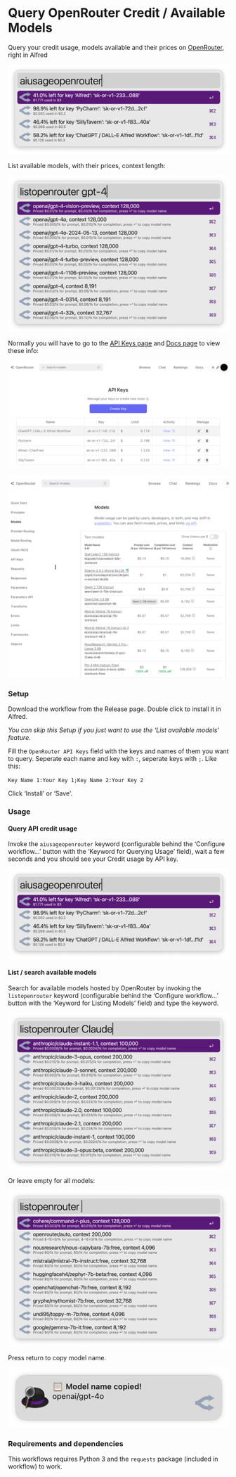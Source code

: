 # Query OpenRouter Credit / Available Models

Query your credit usage, models available and their prices on [OpenRouter](https://openrouter.ai), right in Alfred

![](Workflow/images/1.png)

List available models, with their prices, context length:

![](Workflow/images/3.png)

Normally you will have to go to the [API Keys page](https://openrouter.ai/keys) and [Docs page](https://openrouter.ai/docs/models) to view these info:

![](Workflow/images/2.png)

![](Workflow/images/4.png)

### Setup

Download the workflow from the Release page. Double click to install it in Alfred. 

*You can skip this Setup if you just want to use the ‘List available models’ feature.*

Fill the `OpenRouter API Keys` field with the keys and names of them you want to query. Seperate each name and key with `:`, seperate keys with `;`. Like this: 

`Key Name 1:Your Key 1;Key Name 2:Your Key 2`

Click ‘Install’ or ‘Save’. 

### Usage

#### Query API credit usage

Invoke the `aiusageopenrouter` keyword (configurable behind the ‘Configure workflow…’ button with the ‘Keyword for Querying Usage’ field), wait a few seconds and you should see your Credit usage by API key.

![](Workflow/images/1.png)

#### List / search available models

Search for available models hosted by OpenRouter by invoking the `listopenrouter` keyword (configurable behind the ‘Configure workflow…’ button with the ‘Keyword for Listing Models’ field) and type the keyword.

![](Workflow/images/5.png)

Or leave empty for all models:

![](Workflow/images/6.png)

Press return to copy model name. 

![](Workflow/images/7.png)

### Requirements and dependencies

This workflows requires Python 3 and the `requests` package (included in workflow) to work. 